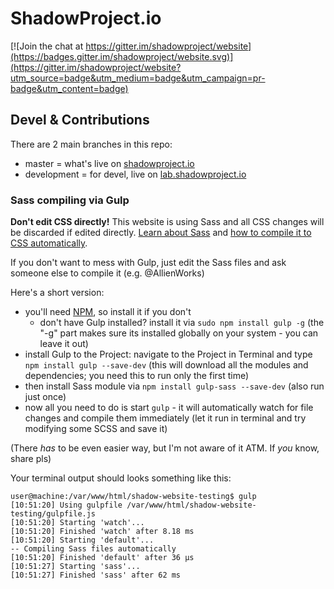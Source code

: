 # ShadowProject.io

[![Join the chat at https://gitter.im/shadowproject/website](https://badges.gitter.im/shadowproject/website.svg)](https://gitter.im/shadowproject/website?utm_source=badge&utm_medium=badge&utm_campaign=pr-badge&utm_content=badge)

## Devel & Contributions

There are 2 main branches in this repo:

* master = what's live on [shadowproject.io](https://shadowproject.io)
* development = for devel, live on [lab.shadowproject.io](http://lab.shadowproject.io)


### Sass compiling via Gulp

**Don't edit CSS directly!** This website is using Sass and all CSS changes will be discarded if edited directly. [Learn about Sass](http://sass-lang.com/guide) and [how to compile it to CSS automatically](https://css-tricks.com/gulp-for-beginners/).

If you don't want to mess with Gulp, just edit the Sass files and ask someone else to compile it (e.g. @AllienWorks)

Here's a short version:

- you'll need [NPM](https://nodejs.org/), so install it if you don't
    - don't have Gulp installed? install it via ```sudo npm install gulp -g``` (the "-g" part makes sure its installed globally on your system - you can leave it out)
- install Gulp to the Project: navigate to the Project in Terminal and type ```npm install gulp --save-dev``` (this will download all the modules and dependencies; you need this to run only the first time)
- then install Sass module via ```npm install gulp-sass --save-dev``` (also run just once)
- now all you need to do is start ```gulp``` - it will automatically watch for file changes and compile them immediately (let it run in terminal and try modifying some SCSS and save it)

(There _has_ to be even easier way, but I'm not aware of it ATM. If _you_ know, share pls)

Your terminal output should looks something like this: 

    user@machine:/var/www/html/shadow-website-testing$ gulp
    [10:51:20] Using gulpfile /var/www/html/shadow-website-testing/gulpfile.js
    [10:51:20] Starting 'watch'...
    [10:51:20] Finished 'watch' after 8.18 ms
    [10:51:20] Starting 'default'...
    -- Compiling Sass files automatically
    [10:51:20] Finished 'default' after 36 μs
    [10:51:27] Starting 'sass'...
    [10:51:27] Finished 'sass' after 62 ms

